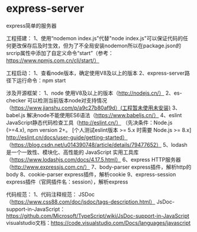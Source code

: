 # express-server
express简单的服务器


工程搭建：
1、使用“nodemon index.js”代替"node index.js"可以保证代码的任何更改保存后及时生效，但为了不全局安装nodemon所以在package.json的srcrip属性中添加了自定义命令“start”（参考：https://www.npmjs.com.cn/cli/start/）


工程启动：
1、查看node版本，确定使用V8及以上的版本
2、express-server路径下运行命令：npm start


涉及开源框架：
1、node              使用V8及以上的版本（http://nodejs.cn/）
2、es-checker        可以检测当前版本node对支持情况（https://www.jianshu.com/p/a9c27b80af9d）(工程暂未使用未安装)
3、babel.js          解决node不能使用ES6语法（https://www.babeljs.cn/）
4、eslint            JavaScript静态代码检查工具（http://eslint.cn/）
                      （先决条件：Node.js (>=4.x), npm version 2+。 [个人测试eslint版本 >= 5.x 时需要 Node.js >= 8.x] http://eslint.cn/docs/user-guide/getting-started）
                      （https://blog.csdn.net/u014390748/article/details/79477652）
5、lodash            是一个一致性、模块化、高性能的 JavaScript 实用工具库（https://www.lodashjs.com/docs/4.17.5.html）
6、express           HTTP服务器（http://www.expressjs.com.cn/）
7、body-parser       express插件，解析http的body
8、cookie-parser     express插件，解析cookie
9、express-session   express插件（官网插件名：session），解析express

代码规范：
1、代码注释规范：    JSDoc（https://www.css88.com/doc/jsdoc/tags-description.html）
                        JsDoc-support-in-JavaScript：https://github.com/Microsoft/TypeScript/wiki/JsDoc-support-in-JavaScript
                        visualstudio文档：https://code.visualstudio.com/Docs/languages/javascript


